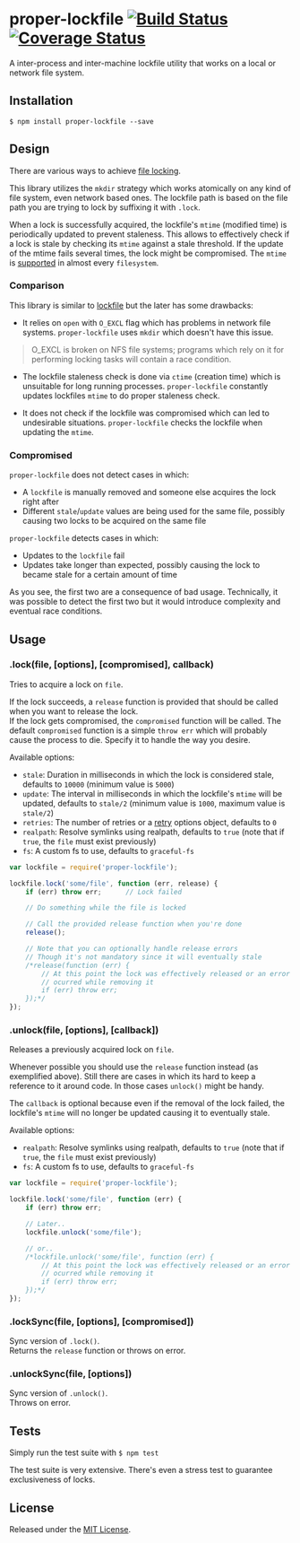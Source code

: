 # proper-lockfile [![Build Status](https://travis-ci.org/IndigoUnited/node-proper-lockfile.svg?branch=master)](https://travis-ci.org/IndigoUnited/node-proper-lockfile) [![Coverage Status](https://coveralls.io/repos/IndigoUnited/node-proper-lockfile/badge.png?branch=master)](https://coveralls.io/r/IndigoUnited/node-proper-lockfile?branch=master)

A inter-process and inter-machine lockfile utility that works on a local or network file system.


## Installation

`$ npm install proper-lockfile --save`


## Design

There are various ways to achieve [file locking](http://en.wikipedia.org/wiki/File_locking).

This library utilizes the `mkdir` strategy which works atomically on any kind of file system, even network based ones.
The lockfile path is based on the file path you are trying to lock by suffixing it with `.lock`.

When a lock is successfully acquired, the lockfile's `mtime` (modified time) is periodically updated to prevent staleness. This allows to effectively check if a lock is stale by checking its `mtime` against a stale threshold. If the update of the mtime fails several times, the lock might be compromised. The `mtime` is [supported](http://en.wikipedia.org/wiki/Comparison_of_file_systems) in almost every `filesystem`.


### Comparison

This library is similar to [lockfile](https://github.com/isaacs/lockfile) but the later has some drawbacks:

- It relies on `open` with `O_EXCL` flag which has problems in network file systems. `proper-lockfile` uses `mkdir` which doesn't have this issue.

> O_EXCL is broken on NFS file systems; programs which rely on it for performing locking tasks will contain a race condition.

- The lockfile staleness check is done via `ctime` (creation time) which is unsuitable for long running processes. `proper-lockfile` constantly updates lockfiles `mtime` to do proper staleness check.

- It does not check if the lockfile was compromised which can led to undesirable situations. `proper-lockfile` checks the lockfile when updating the `mtime`.


### Compromised

`proper-lockfile` does not detect cases in which:

- A `lockfile` is manually removed and someone else acquires the lock right after
- Different `stale`/`update` values are being used for the same file, possibly causing two locks to be acquired on the same file

`proper-lockfile` detects cases in which:

- Updates to the `lockfile` fail
- Updates take longer than expected, possibly causing the lock to became stale for a certain amount of time


As you see, the first two are a consequence of bad usage. Technically, it was possible to detect the first two but it would introduce complexity and eventual race conditions.


## Usage

### .lock(file, [options], [compromised], callback)

Tries to acquire a lock on `file`.

If the lock succeeds, a `release` function is provided that should be called when you want to release the lock.   
If the lock gets compromised, the `compromised` function will be called. The default `compromised` function is a simple `throw err` which will probably cause the process to die. Specify it to handle the way you desire.

Available options:

- `stale`: Duration in milliseconds in which the lock is considered stale, defaults to `10000` (minimum value is `5000`)
- `update`: The interval in milliseconds in which the lockfile's `mtime` will be updated, defaults to `stale/2` (minimum value is `1000`, maximum value is `stale/2`)
- `retries`: The number of retries or a [retry](https://www.npmjs.org/package/retry) options object, defaults to `0`
- `realpath`: Resolve symlinks using realpath, defaults to `true` (note that if `true`, the `file` must exist previously)
- `fs`: A custom fs to use, defaults to `graceful-fs`


```js
var lockfile = require('proper-lockfile');

lockfile.lock('some/file', function (err, release) {
    if (err) throw err;      // Lock failed

    // Do something while the file is locked

    // Call the provided release function when you're done
    release();

    // Note that you can optionally handle release errors
    // Though it's not mandatory since it will eventually stale
    /*release(function (err) {
        // At this point the lock was effectively released or an error
        // ocurred while removing it
        if (err) throw err;
    });*/
});
```


### .unlock(file, [options], [callback])

Releases a previously acquired lock on `file`.

Whenever possible you should use the `release` function instead (as exemplified above). Still there are cases in which its hard to keep a reference to it around code. In those cases `unlock()` might be handy.

The `callback` is optional because even if the removal of the lock failed, the lockfile's `mtime` will no longer be updated causing it to eventually stale.


Available options:

- `realpath`: Resolve symlinks using realpath, defaults to `true` (note that if `true`, the `file` must exist previously)
- `fs`: A custom fs to use, defaults to `graceful-fs`


```js
var lockfile = require('proper-lockfile');

lockfile.lock('some/file', function (err) {
    if (err) throw err;

    // Later..
    lockfile.unlock('some/file');

    // or..
    /*lockfile.unlock('some/file', function (err) {
        // At this point the lock was effectively released or an error
        // ocurred while removing it
        if (err) throw err;
    });*/
});
```


### .lockSync(file, [options], [compromised])

Sync version of `.lock()`.   
Returns the `release` function or throws on error.


### .unlockSync(file, [options])

Sync version of `.unlock()`.   
Throws on error.


## Tests

Simply run the test suite with `$ npm test`

The test suite is very extensive. There's even a stress test to guarantee exclusiveness of locks.


## License

Released under the [MIT License](http://www.opensource.org/licenses/mit-license.php).
